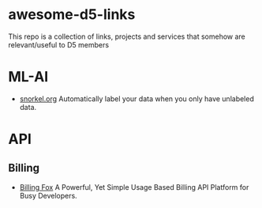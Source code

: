 # awesome-d5-links
This repo is a collection of links, projects and services that somehow are relevant/useful to D5 members

# ML-AI
- [snorkel.org](https://www.snorkel.org/) Automatically label your data when you only have unlabeled data.

# API
## Billing
- [Billing Fox](https://billingfox.com/) A Powerful, Yet Simple Usage Based Billing API Platform for Busy Developers.
